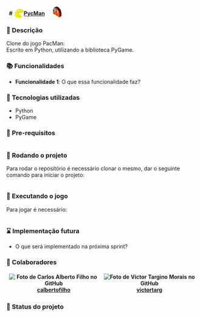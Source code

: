 <!--↓               Cabeçalho do repositório               ↓-->
| # [<img src="./resources/images/icon.png" alt="PycMan_Icon" height="26" target="_blank" style="transform:translate(0%, 30%);" />](https://github.com/calbertofilho/PycMan)[PycMan](https://github.com/calbertofilho/PycMan)[<img src="./resources/images/ghost.png" alt="Ghost_Icon" height="30" target="_blank" style="transform:translate(60%, 20%);" />](https://github.com/calbertofilho/PycMan) |
| :-: |
<!--↑                   Fim do cabeçalho                   ↑-->

<!--↓  ↓-->
### :memo: Descrição
Clone do jogo PacMan:<br />
Escrito em Python, utilizando a biblioteca PyGame.
<!--↑  ↑-->

### :books: Funcionalidades
* <b>Funcionalidade 1</b>: O que essa funcionalidade faz?

### :wrench: Tecnologias utilizadas
* Python
* PyGame

### :electric_plug: Pre-requisitos
```
```

### :rocket: Rodando o projeto
Para rodar o repositório é necessário clonar o mesmo, dar o seguinte comando para iniciar o projeto:
```
```

### :space_invader: Executando o jogo
Para jogar é necessário:
```
```

### :hourglass: Implementação futura
* O que será implementado na próxima sprint?

### :handshake: Colaboradores
<style>
    table, td, th {
        border: none !important;
    }
</style>
| ![Foto de Carlos Alberto Filho no GitHub](https://images.weserv.nl/?url=avatars.githubusercontent.com/u/84130607?v=4&h=100&w=100&fit=cover&mask=circle&maxage=7d)<br />[calbertofilho](https://github.com/calbertofilho) | ![Foto de Victor Targino Morais no GitHub](https://images.weserv.nl/?url=avatars.githubusercontent.com/u/84408670?v=4&h=100&w=100&fit=cover&mask=circle&maxage=7d)<br />[victortarg](https://github.com/victortarg) |
| :-: | :-: |

### :dart: Status do projeto
<!--↑                                                      ↑-->